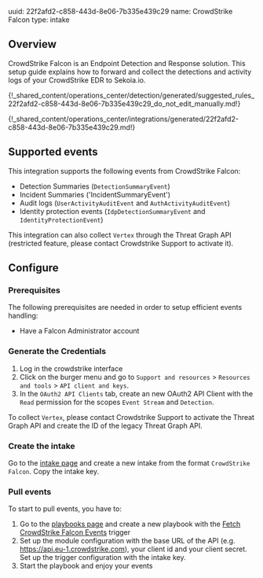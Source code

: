 uuid: 22f2afd2-c858-443d-8e06-7b335e439c29
name: CrowdStrike Falcon
type: intake

## Overview

CrowdStrike Falcon is an Endpoint Detection and Response solution.
This setup guide explains how to forward and collect the detections and activity logs of your CrowdStrike EDR to Sekoia.io.

{!_shared_content/operations_center/detection/generated/suggested_rules_22f2afd2-c858-443d-8e06-7b335e439c29_do_not_edit_manually.md!}

{!_shared_content/operations_center/integrations/generated/22f2afd2-c858-443d-8e06-7b335e439c29.md!}

## Supported events

This integration supports the following events from CrowdStrike Falcon:

- Detection Summaries (`DetectionSummaryEvent`)
- Incident Summaries ('IncidentSummaryEvent')
- Audit logs (`UserActivityAuditEvent` and `AuthActivityAuditEvent`)
- Identity protection events (`IdpDetectionSummaryEvent` and `IdentityProtectionEvent`)

This integration can also collect `Vertex` through the Threat Graph API (restricted feature, please contact Crowdstrike Support to activate it).

## Configure

### Prerequisites

The following prerequisites are needed in order to setup efficient events handling:

- Have a Falcon Administrator account


### Generate the Credentials

1. Log in the crowdstrike interface
2. Click on the burger menu and go to `Support and resources` > `Resources and tools` > `API client and keys`.
3. In the `OAuth2 API Clients` tab, create an new OAuth2 API Client with the `Read` permission for the scopes `Event Stream` and `Detection`.

To collect `Vertex`, please contact Crowdstrike Support to activate the Threat Graph API and create the ID of the legacy Threat Graph API.


### Create the intake

Go to the [intake page](https://app.sekoia.io/operations/intakes) and create a new intake from the format `CrowdStrike Falcon`. Copy the intake key.


### Pull events

To start to pull events, you have to:

1. Go to the [playbooks page](https://app.sekoia.io/operations/playbooks) and create a new playbook with the [Fetch CrowdStrike Falcon Events](../../../automate/library/crowdstrike_falcon.md) trigger
2. Set up the module configuration with the base URL of the API (e.g. https://api.eu-1.crowdstrike.com), your client id and your client secret. Set up the trigger configuration with the intake key.
3. Start the playbook and enjoy your events
